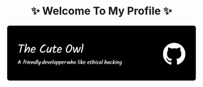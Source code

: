 <h1 align="center">✨ Welcome To My Profile ✨</h1>
<img src="https://raw.githubusercontent.com/zqhm/zqhm/refs/heads/main/Banner.png">
